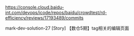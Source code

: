https://console.cloud.baidu-int.com/devops/icode/repos/baidu/crowdtest/rd-efficiency/reviews/17193489/commits

mark-dev-solution-27 [Story] 【数仓5期】tag相关的编辑页面